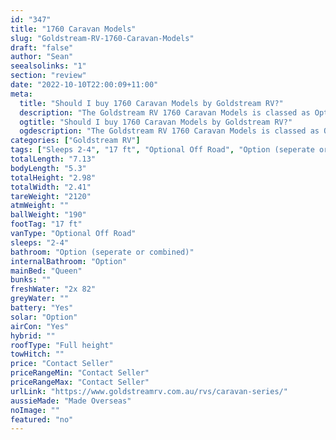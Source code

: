 ```yaml
---
id: "347"
title: "1760 Caravan Models"
slug: "Goldstream-RV-1760-Caravan-Models"
draft: "false"
author: "Sean"
seealsolinks: "1"
section: "review"
date: "2022-10-10T22:00:09+11:00"
meta:
  title: "Should I buy 1760 Caravan Models by Goldstream RV?"
  description: "The Goldstream RV 1760 Caravan Models is classed as Optional Off Road, and sleeps 2-4 people. It is Made Overseas and comes in at 17 ft. It generally has Option (seperate or combined)."
  ogtitle: "Should I buy 1760 Caravan Models by Goldstream RV?"
  ogdescription: "The Goldstream RV 1760 Caravan Models is classed as Optional Off Road, and sleeps 2-4 people. It is Made Overseas and comes in at 17 ft. It generally has Option (seperate or combined)."
categories: ["Goldstream RV"]
tags: ["Sleeps 2-4", "17 ft", "Optional Off Road", "Option (seperate or combined)", "Full height", "Price Unknown"]
totalLength: "7.13"
bodyLength: "5.3"
totalHeight: "2.98"
totalWidth: "2.41"
tareWeight: "2120"
atmWeight: ""
ballWeight: "190"
footTag: "17 ft"
vanType: "Optional Off Road"
sleeps: "2-4"
bathroom: "Option (seperate or combined)"
internalBathroom: "Option"
mainBed: "Queen"
bunks: ""
freshWater: "2x 82"
greyWater: ""
battery: "Yes"
solar: "Option"
airCon: "Yes"
hybrid: ""
roofType: "Full height"
towHitch: ""
price: "Contact Seller"
priceRangeMin: "Contact Seller"
priceRangeMax: "Contact Seller"
urlLink: "https://www.goldstreamrv.com.au/rvs/caravan-series/"
aussieMade: "Made Overseas"
noImage: ""
featured: "no"
---
```

